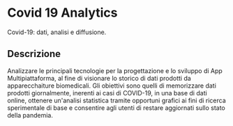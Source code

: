 # Covid 19 Analytics

Covid-19: dati, analisi e diffusione.

## Descrizione

Analizzare le principali tecnologie per la progettazione e lo sviluppo di App Multipiattaforma, al fine di visionare lo storico di dati prodotti da apparecchaiture biomedicali. 
Gli obiettivi sono quelli di memorizzare dati prodotti giornalmente, inerenti ai casi di COVID-19, in una base di dati online, ottenere un'analisi statistica tramite opportuni grafici ai fini di ricerca sperimentale di base e consentire agli utenti di restare aggiornati sullo stato della pandemia. 

